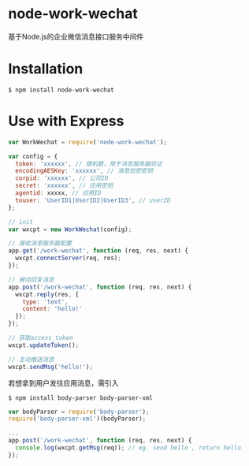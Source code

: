 # node-work-wechat

基于Node.js的企业微信消息接口服务中间件

# Installation
``` shell
$ npm install node-work-wechat
```
# Use with Express
``` javascript
var WorkWechat = require('node-work-wechat');

var config = {
  token: 'xxxxxx', // 随机数，用于消息服务器验证
  encodingAESKey: 'xxxxxx', // 消息加密密钥
  corpid: 'xxxxxx', // 公司ID
  secret: 'xxxxxx', // 应用密钥
  agentid: xxxxx, // 应用ID
  touser: 'UserID1|UserID2|UserID3', // userID
};

// init
var wxcpt = new WorkWechat(config);

// 接收消息服务器配置
app.get('/work-wechat', function (req, res, next) {
  wxcpt.connectServer(req, res);
});

// 被动回复消息
app.post('/work-wechat', function (req, res, next) {
  wxcpt.reply(res, {
    type: 'text',
    content: 'hello!'
  });
});

// 获取access_token
wxcpt.updateToken();

// 主动推送消息
wxcpt.sendMsg('hello!');
```

若想拿到用户发往应用消息，需引入
``` shell
$ npm install body-parser body-parser-xml
```
``` javascript
var bodyParser = require('body-parser');
require('body-parser-xml')(bodyParser);

...
app.post('/work-wechat', function (req, res, next) {
  console.log(wxcpt.getMsg(req)); // eg. send hello , return hello
});
```

